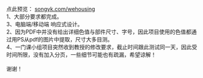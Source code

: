 点此预览： <a href="http://songyk.com/wehousing">songyk.com/wehousing</a><br>
1、大部分要求都完成。<br>
3、电脑端/移动端 响应式设计。<br>
2、因为PDF中并没有给出详细色值与部件尺寸、字号，因此项目使用的色值都通过用PS从pdf的图片中提取，尺寸大多目测。<br>
4、一门课小组项目突然收到教授的修改要求，截止时间跟此测试同一天，因此受时间所限，没有加入分页，一些细节可能也有疏漏，希望谅解！<br>
<br>
谢谢！
